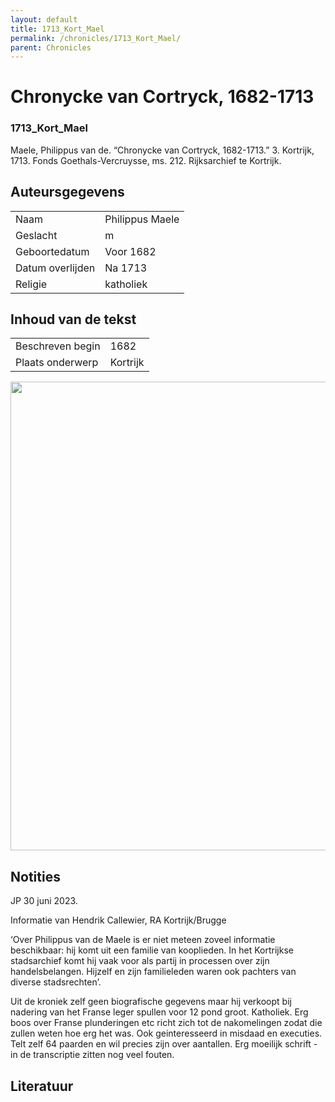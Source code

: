 ```yaml
---
layout: default
title: 1713_Kort_Mael
permalink: /chronicles/1713_Kort_Mael/
parent: Chronicles
--- 
```



# Chronycke van Cortryck, 1682-1713 

### 1713_Kort_Mael 

Maele, Philippus van de. “Chronycke van Cortryck, 1682-1713.” 3. Kortrijk, 1713. Fonds Goethals-Vercruysse, ms. 212. Rijksarchief te Kortrijk. 

## Auteursgegevens 

| | | 
| --------------- | --------------- | 
| Naam | Philippus Maele | 
| Geslacht | m | 
| Geboortedatum | Voor 1682 | 
| Datum overlijden | Na 1713 | 
| Religie | katholiek | 

## Inhoud van de tekst 

| | | 
| --------------- | --------------- | 
| Beschreven begin | 1682 | 
| Plaats onderwerp | Kortrijk | 

[<img src="..\..\barplots_chronicles\1713_Kort_Mael.jpg" width="750"/>](..\..\barplots_chronicles\1713_Kort_Mael.jpg) 

## Notities 

JP 30 juni 2023.

Informatie van Hendrik Callewier, RA Kortrijk/Brugge

‘Over Philippus van de Maele is er niet meteen zoveel informatie beschikbaar:
hij komt uit een familie van kooplieden. In het Kortrijkse stadsarchief komt
hij vaak voor als partij in processen over zijn handelsbelangen. Hijzelf en
zijn familieleden waren ook pachters van diverse stadsrechten’.

Uit de kroniek zelf geen biografische gegevens maar hij verkoopt bij nadering
van het Franse leger spullen voor 12 pond groot. Katholiek. Erg boos over
Franse plunderingen etc richt zich tot de nakomelingen zodat die zullen weten
hoe erg het was. Ook geinteresseerd in misdaad en executies. Telt zelf 64
paarden en wil precies zijn over aantallen. Erg moeilijk schrift - in de
transcriptie zitten nog veel fouten.





## Literatuur 

